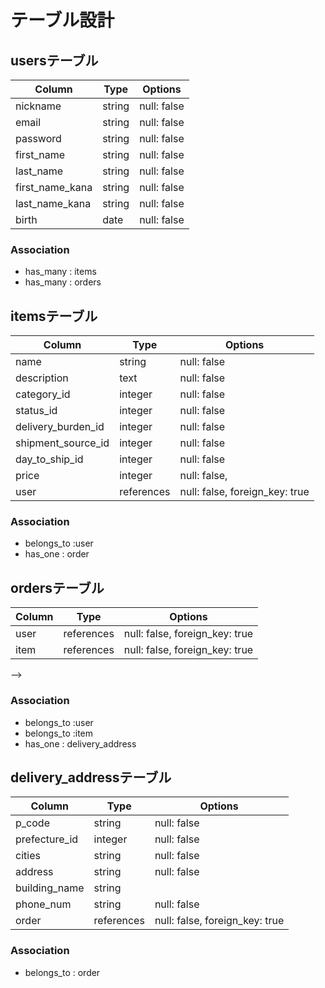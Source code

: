 # テーブル設計

## usersテーブル

| Column          | Type      | Options     |
| --------------- | --------- | ----------- |
| nickname        | string    | null: false |
| email           | string    | null: false |
| password        | string    | null: false |
| first_name      | string    | null: false |
| last_name       | string    | null: false |
| first_name_kana | string    | null: false |
| last_name_kana  | string    | null: false |
| birth           | date      | null: false |
 
<!-- birth　には誕生年月日の情報が入ります。 -->
<!-- email,password,確認用passwordに関しては"devise"ジェムを使用しています -->

### Association
- has_many : items
- has_many : orders

## itemsテーブル

| Column             | Type       | Options                         |
| ------------------ | ---------- | ------------------------------- |
| name               | string     | null: false                     |
| description        | text       | null: false                     |
| category_id        | integer    | null: false                     |
| status_id          | integer    | null: false                     |
| delivery_burden_id | integer    | null: false                     |
| shipment_source_id | integer    | null: false                     |
| day_to_ship_id     | integer    | null: false                     |
| price              | integer    | null: false,                    |
| user               | references | null: false, foreign_key: true  |

### Association
- belongs_to :user
- has_one : order
<!-- こちら後々のエラーの原因となってしまう可能性のあるため指摘させていただきます。
active hashの導入時のカラム名は「_id」を語尾につけるかと思いますので
category_idなどのようにカラム名を変更しましょう！！ -->
<!-- ※imageカラムはActiveStorageで実装する為、テーブル設計内の記述に含めていません。 -->
<!--category,status,delivery_burden,shipment_source,day_to_ship
<!-- 上記の５つのカラムはActiveHashで実現する為integer型になっています。 -->

## ordersテーブル

| Column         | Type       | Options                        |
| -------------- | ---------- | ------------------------------ |
| user           | references | null: false, foreign_key: true |
| item           | references | null: false, foreign_key: true |

<!-- セキュリティの観点から、クレジットカードの情報はデータベースに直接保存しないようにしましょう。

また、今回のフリマアプリではカードを登録する際は購入の度に入力となり、データベースで管理しない設計を行います。
そのため、これらのカラムを用意しなくても大丈夫です！ --> -->

### Association
- belongs_to :user
- belongs_to :item
- has_one : delivery_address

## delivery_addressテーブル

| Column           | Type       | Options                        |
| ---------------- | ---------- | ------------------------------ |
| p_code           | string     | null: false                    |
| prefecture_id    | integer    | null: false                    |
| cities           | string     | null: false                    |
| address          | string     | null: false                    |
| building_name    | string     |                                |
| phone_num        | string     | null: false                    |
| order            | references | null: false, foreign_key: true |

<!-- こちら後々のエラーの原因となってしまう可能性のあるため指摘させていただきます。
active hashの導入時のカラム名は「_id」を語尾につけるかと思いますので
prefecture_idなどのようにカラム名を変更しましょう！！ -->
<!-- 都道府県のカラムはactive_hashで実装の予定のため、integer型にしましょう！ -->
<!-- 電話番号はstring型で実装しましょう。
integer型として保存すると整数型として保存されるため、先頭の0がDB上で省略された状態で保存されてしまうためです。 -->

### Association
- belongs_to : order
